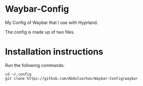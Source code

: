 # Waybar-Config
My Config of Waybar that I use with Hyprland.

The config is made up of two files. 

# Installation instructions
Run the following commands:
```
cd ~/.config
git clone https://github.com/Abdulsarhan/Waybar-Config/waybar
```

